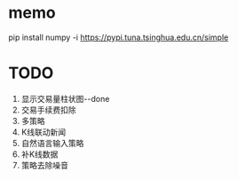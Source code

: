 # memo
pip install numpy -i https://pypi.tuna.tsinghua.edu.cn/simple

# TODO
1. 显示交易量柱状图--done
2. 交易手续费扣除       
3. 多策略
4. K线联动新闻
5. 自然语言输入策略
6. 补K线数据
7. 策略去除噪音